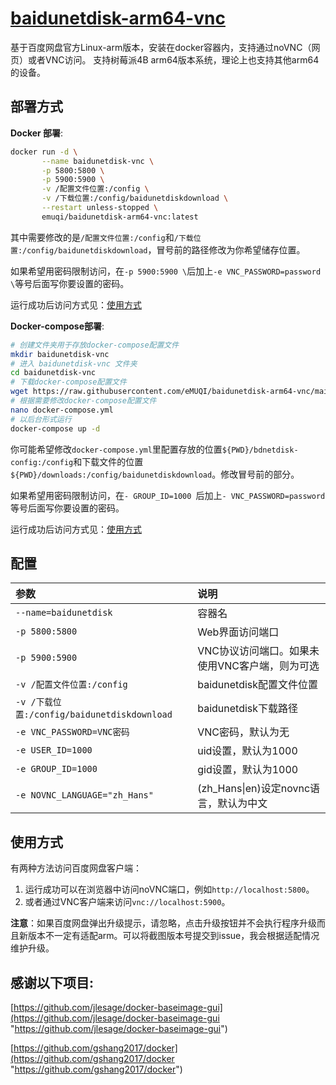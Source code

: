# [baidunetdisk-arm64-vnc](https://github.com/eMUQI/baidunetdisk-arm64-vnc)

基于百度网盘官方Linux-arm版本，安装在docker容器内，支持通过noVNC（网页）或者VNC访问。
支持树莓派4B arm64版本系统，理论上也支持其他arm64的设备。


## 部署方式

**Docker 部署**:
```bash
docker run -d \
       --name baidunetdisk-vnc \
       -p 5800:5800 \
       -p 5900:5900 \
       -v /配置文件位置:/config \
       -v /下载位置:/config/baidunetdiskdownload \
       --restart unless-stopped \
       emuqi/baidunetdisk-arm64-vnc:latest
```
其中需要修改的是`/配置文件位置:/config`和`/下载位置:/config/baidunetdiskdownload`，冒号前的路径修改为你希望储存位置。

如果希望用密码限制访问，在`-p 5900:5900 \`后加上`-e VNC_PASSWORD=password \`等号后面写你要设置的密码。

运行成功后访问方式见：[使用方式](#使用方式)

**Docker-compose部署**:
```bash
# 创建文件夹用于存放docker-compose配置文件
mkdir baidunetdisk-vnc
# 进入 baidunetdisk-vnc 文件夹
cd baidunetdisk-vnc
# 下载docker-compose配置文件
wget https://raw.githubusercontent.com/eMUQI/baidunetdisk-arm64-vnc/main/docker-compose.yml
# 根据需要修改docker-compose配置文件
nano docker-compose.yml
# 以后台形式运行
docker-compose up -d
```
你可能希望修改`docker-compose.yml`里配置存放的位置`${PWD}/bdnetdisk-config:/config`和下载文件的位置`${PWD}/downloads:/config/baidunetdiskdownload`。修改冒号前的部分。

如果希望用密码限制访问，在`- GROUP_ID=1000 `后加上`- VNC_PASSWORD=password`等号后面写你要设置的密码。

运行成功后访问方式见：[使用方式](#使用方式)


## 配置

|参数|说明|
|:-|:-|
| `--name=baidunetdisk` |容器名|
| `-p 5800:5800` |Web界面访问端口|
| `-p 5900:5900` |VNC协议访问端口。如果未使用VNC客户端，则为可选|
| `-v /配置文件位置:/config` |baidunetdisk配置文件位置|
| `-v /下载位置:/config/baidunetdiskdownload` |baidunetdisk下载路径|
| `-e VNC_PASSWORD=VNC密码` |VNC密码，默认为无|
| `-e USER_ID=1000` |uid设置，默认为1000|
| `-e GROUP_ID=1000` |gid设置，默认为1000|
| `-e NOVNC_LANGUAGE="zh_Hans"` |(zh_Hans\|en)设定novnc语言，默认为中文|

## 使用方式

有两种方法访问百度网盘客户端：
1. 运行成功可以在浏览器中访问noVNC端口，例如`http://localhost:5800`。
2. 或者通过VNC客户端来访问`vnc://localhost:5900`。

**注意**：如果百度网盘弹出升级提示，请忽略，点击升级按钮并不会执行程序升级而且新版本不一定有适配arm。可以将截图版本号提交到issue，我会根据适配情况维护升级。



## 感谢以下项目:

[https://github.com/jlesage/docker-baseimage-gui](https://github.com/jlesage/docker-baseimage-gui "https://github.com/jlesage/docker-baseimage-gui")    

[https://github.com/gshang2017/docker](https://github.com/gshang2017/docker "https://github.com/gshang2017/docker")